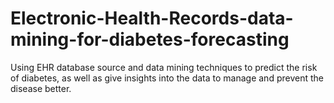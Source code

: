 # Electronic-Health-Records-data-mining-for-diabetes-forecasting
Using EHR database source and data mining techniques to predict the risk of diabetes, as well as give insights into the data to manage and prevent the disease better.

